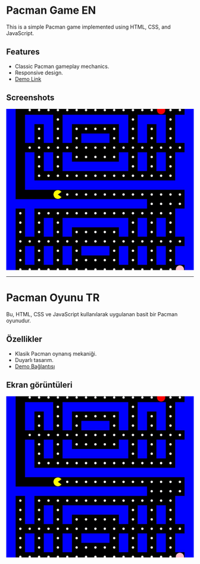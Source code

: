 # Pacman Game EN

This is a simple Pacman game implemented using HTML, CSS, and JavaScript.

## Features
- Classic Pacman gameplay mechanics.
- Responsive design.
- [Demo Link](https://t-vulpes.github.io/pacman_game/)

## Screenshots
![Gameplay Screenshot](https://github.com/T-vulpes/pacman_game/blob/main/sc.JPG)

------------------------------------------

# Pacman Oyunu TR

Bu, HTML, CSS ve JavaScript kullanılarak uygulanan basit bir Pacman oyunudur.

## Özellikler
- Klasik Pacman oynanış mekaniği.
- Duyarlı tasarım.
- [Demo Bağlantısı](https://t-vulpes.github.io/pacman_game/)

## Ekran görüntüleri
![Oyun Ekran Görüntüsü](https://github.com/T-vulpes/pacman_game/blob/main/sc.JPG)
